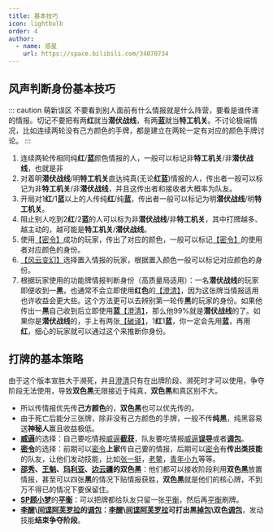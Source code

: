 ```yaml
---
title: 基本技巧
icon: lightbulb
order: 4
author:
  - name: 惑星
    url: https://space.bilibili.com/34070734
---
```


## 风声判断身份基本技巧

::: caution 萌新误区
不要看到别人面前有什么情报就是什么阵营，要看是谁传递的情报。切记不要把有两**红**就当**潜伏战线**，有两**蓝**就当**特工机关**。不讨论极端情况，比如连续两轮没有己方颜色的手牌，都是建立在两轮一定有对应的颜色手牌讨论。
:::

1. 连续两轮传相同纯**红**/**蓝**颜色情报的人，一般可以标记非**特工机关**/非**潜伏战线**，也就是非
2. 对着明**潜伏战线**/明**特工机关**直达纯真(无论**红**&zwnj;**蓝**)情报的人，传出者一般可以标记为非**特工机关**/非**潜伏战线**，并且这传出者和接收者大概率为队友。
3. 开局对1**红**/1**蓝**以上的人传纯**红**/纯**蓝**，传出者一般可以标记为明**潜伏战线**/明**特工机关**。
4. 阻止别人吃到2**红**/2**蓝**的人可以标为非**潜伏战线**/非**特工机关**，其中打牌越多、越主动的，越可能是**特工机关**/**潜伏战线**。
5. 使用[【密令】](../card/card.md)成功的玩家，传出了对应的颜色，一般可以标记[【密令】](../card/card.md)的使用者对应颜色的身份。
6. [【风云变幻】](../card/card.md)选择置入情报的玩家，根据置入颜色一般可以标记对应颜色的身份。
7. 根据玩家使用的功能牌情报判断身份（高质量局适用）：一名**潜伏战线**的玩家即便收到一**黑**，也通常不会立即使用**红色**的[【澄清】](../card/card.md)，因为这张牌当情报适用也许收益会更大些。这个方法更可以去辨别第一轮传**黑**的玩家的身份。如果他传出一**黑**自己收到后立即使用**蓝**[【澄清】](../card/card.md)，那么他99%就是**潜伏战线**的了。如果你是**潜伏战线**的，手上有两张[【破译】](../card/card.md)，1**红**1**蓝**，你一定会先用**蓝**，再用**红**，细心的玩家就可以通过这个来推断你身份。

## 打牌的基本策略

由于这个版本宣胜大于濒死，并且[澄清](../card/card.md)只有在出牌阶段、濒死时才可以使用，争夺阶段无法使用，导致**双色黑**无限接近于纯真，**双色黑**和真区别不大。

- 所以传情报优先传**己方颜色**的，**双色黑**也可以优先传的。
- 由于死亡后能分三张牌，除非没有己方颜色的手牌，一般不传**纯黑**，纯黑容易送**神秘人**赢且收益极低。
- [**威逼**](../card/card.md)的选择：自己要吃情报[威逼](../card/card.md)[**截获**](../card/card.md)，队友要吃情报[威逼](../card/card.md)[**误导**](../card/card.md)或者[**调包**](../card/card.md)。
- [**密令**](../card/card.md)的选择：前期可以[密令](../card/card.md)**上家**传自己要的情报，后期可以[密令](../card/card.md)有**传出类技能**的队友，让他们发动技能，比如[张一挺](../skills/base.md#z-张一挺-司令)，[老鳖](../skills/base.md#l-老鳖-香烟贩子)，[青年小九](../skills/extend1.md#x-小九-追梦少年)等等。
- **[邵秀](../skills/base.md#s-邵秀-大家闺秀)、[王魁](../skills/base.md#w-王魁-黑帮打手)、[玛利亚](../skills/extend1.md#m-玛利亚-修女)、[边云疆](../skills/extend2.md#b-边云疆-军人)**的**双色黑**：他们都可以接收阶段利用**双色黑**放置情报，甚至可以四张**黑**的情况下贴情报获胜，**双色黑**就是他们的核心牌，不到万不得已的情况下要保留住。
- [**SP顾小梦**](../skills/base.md#g-顾小梦-sp-译电科科员)的[**平衡**](../card/card.md)：可以把牌都给队友只留一张[平衡](../card/card.md)，然后再[平衡](../card/card.md)刷牌。
- **[李醒](../skills/base.md#l-李醒-租借巡捕)\\[间谍阿芙罗拉](../skills/extend2.md#a-阿芙罗拉-间谍)**的[**调包**](../card/card.md)：**[李醒](../skills/base.md#l-李醒-租借巡捕)\\[间谍阿芙罗拉](../skills/extend2.md#a-阿芙罗拉-间谍)**可打出**黑[掉包]((../card/card.md))\双色[调包](../card/card.md)**，发动技能**结束争夺阶段**。
